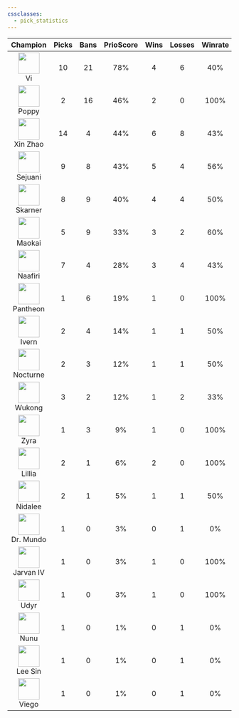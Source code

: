 ```yaml
---
cssclasses:
  - pick_statistics
---
```

| Champion | Picks | Bans | PrioScore | Wins | Losses | Winrate |
| :---: | :---: | :---: | :---: | :---: | :---: | :---: |
| <div align="center"><img src="https://gol.gg/_img/champions_icon/Vi.png" width="48"/><br>Vi</div> | 10 | 21 | 78% | 4 | 6 | 40% |
| <div align="center"><img src="https://gol.gg/_img/champions_icon/Poppy.png" width="48"/><br>Poppy</div> | 2 | 16 | 46% | 2 | 0 | 100% |
| <div align="center"><img src="https://gol.gg/_img/champions_icon/XinZhao.png" width="48"/><br>Xin Zhao</div> | 14 | 4 | 44% | 6 | 8 | 43% |
| <div align="center"><img src="https://gol.gg/_img/champions_icon/Sejuani.png" width="48"/><br>Sejuani</div> | 9 | 8 | 43% | 5 | 4 | 56% |
| <div align="center"><img src="https://gol.gg/_img/champions_icon/Skarner.png" width="48"/><br>Skarner</div> | 8 | 9 | 40% | 4 | 4 | 50% |
| <div align="center"><img src="https://gol.gg/_img/champions_icon/Maokai.png" width="48"/><br>Maokai</div> | 5 | 9 | 33% | 3 | 2 | 60% |
| <div align="center"><img src="https://gol.gg/_img/champions_icon/Naafiri.png" width="48"/><br>Naafiri</div> | 7 | 4 | 28% | 3 | 4 | 43% |
| <div align="center"><img src="https://gol.gg/_img/champions_icon/Pantheon.png" width="48"/><br>Pantheon</div> | 1 | 6 | 19% | 1 | 0 | 100% |
| <div align="center"><img src="https://gol.gg/_img/champions_icon/Ivern.png" width="48"/><br>Ivern</div> | 2 | 4 | 14% | 1 | 1 | 50% |
| <div align="center"><img src="https://gol.gg/_img/champions_icon/Nocturne.png" width="48"/><br>Nocturne</div> | 2 | 3 | 12% | 1 | 1 | 50% |
| <div align="center"><img src="https://gol.gg/_img/champions_icon/Wukong.png" width="48"/><br>Wukong</div> | 3 | 2 | 12% | 1 | 2 | 33% |
| <div align="center"><img src="https://gol.gg/_img/champions_icon/Zyra.png" width="48"/><br>Zyra</div> | 1 | 3 | 9% | 1 | 0 | 100% |
| <div align="center"><img src="https://gol.gg/_img/champions_icon/Lillia.png" width="48"/><br>Lillia</div> | 2 | 1 | 6% | 2 | 0 | 100% |
| <div align="center"><img src="https://gol.gg/_img/champions_icon/Nidalee.png" width="48"/><br>Nidalee</div> | 2 | 1 | 5% | 1 | 1 | 50% |
| <div align="center"><img src="https://gol.gg/_img/champions_icon/DrMundo.png" width="48"/><br>Dr. Mundo</div> | 1 | 0 | 3% | 0 | 1 | 0% |
| <div align="center"><img src="https://gol.gg/_img/champions_icon/JarvanIV.png" width="48"/><br>Jarvan IV</div> | 1 | 0 | 3% | 1 | 0 | 100% |
| <div align="center"><img src="https://gol.gg/_img/champions_icon/Udyr.png" width="48"/><br>Udyr</div> | 1 | 0 | 3% | 1 | 0 | 100% |
| <div align="center"><img src="https://gol.gg/_img/champions_icon/Nunu.png" width="48"/><br>Nunu</div> | 1 | 0 | 1% | 0 | 1 | 0% |
| <div align="center"><img src="https://gol.gg/_img/champions_icon/LeeSin.png" width="48"/><br>Lee Sin</div> | 1 | 0 | 1% | 0 | 1 | 0% |
| <div align="center"><img src="https://gol.gg/_img/champions_icon/Viego.png" width="48"/><br>Viego</div> | 1 | 0 | 1% | 0 | 1 | 0% |
